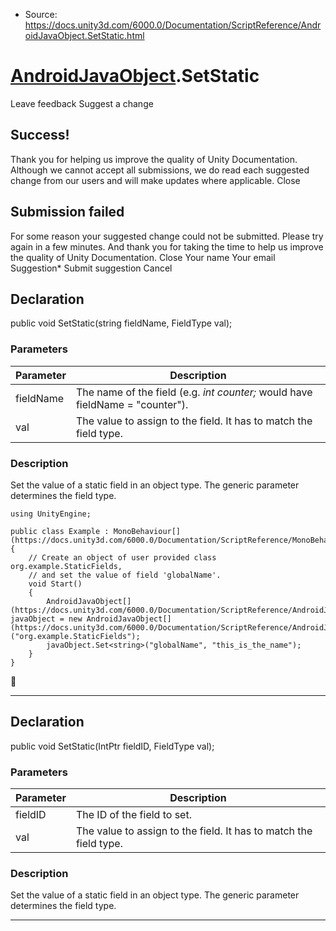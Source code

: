 * Source: https://docs.unity3d.com/6000.0/Documentation/ScriptReference/AndroidJavaObject.SetStatic.html

#  [AndroidJavaObject](https://docs.unity3d.com/6000.0/Documentation/ScriptReference/AndroidJavaObject.html).SetStatic
Leave feedback
Suggest a change
## Success!
Thank you for helping us improve the quality of Unity Documentation. Although we cannot accept all submissions, we do read each suggested change from our users and will make updates where applicable.
Close
## Submission failed
For some reason your suggested change could not be submitted. Please <a>try again</a> in a few minutes. And thank you for taking the time to help us improve the quality of Unity Documentation.
Close
Your name Your email Suggestion* Submit suggestion
Cancel
## Declaration
public void SetStatic(string fieldName, FieldType val); 
### Parameters
Parameter | Description  
---|---  
fieldName | The name of the field (e.g. _int counter;_ would have fieldName = "counter").  
val | The value to assign to the field. It has to match the field type.  
### Description
Set the value of a static field in an object type.
The generic parameter determines the field type.
```
using UnityEngine;  
  
public class Example : MonoBehaviour[](https://docs.unity3d.com/6000.0/Documentation/ScriptReference/MonoBehaviour.html)
{
    // Create an object of user provided class org.example.StaticFields,
    // and set the value of field 'globalName'.
    void Start()
    {
        AndroidJavaObject[](https://docs.unity3d.com/6000.0/Documentation/ScriptReference/AndroidJavaObject.html) javaObject = new AndroidJavaObject[](https://docs.unity3d.com/6000.0/Documentation/ScriptReference/AndroidJavaObject.html)("org.example.StaticFields");
        javaObject.Set<string>("globalName", "this_is_the_name");
    }
}

```

* * *
## Declaration
public void SetStatic(IntPtr fieldID, FieldType val); 
### Parameters
Parameter | Description  
---|---  
fieldID | The ID of the field to set.  
val | The value to assign to the field. It has to match the field type.  
### Description
Set the value of a static field in an object type.
The generic parameter determines the field type.
* * *
